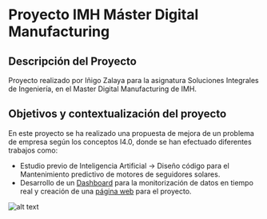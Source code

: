 # Proyecto IMH Máster Digital Manufacturing
## Descripción del Proyecto

Proyecto realizado por Iñigo Zalaya para la asignatura Soluciones Integrales de Ingeniería, en el Master Digital Manufacturing de IMH.

## Objetivos y contextualización del proyecto

En este proyecto se ha realizado una propuesta de mejora de un problema de empresa según los conceptos I4.0, donde se han efectuado diferentes trabajos como:
* Estudio previo de Inteligencia Artificial → Diseño código para el Mantenimiento predictivo de motores de seguidores solares.
* Desarrollo de un [Dashboard](https://demo.thingsboard.io/dashboard/4e2be200-592a-11ec-8f43-1d800e6c37b6?publicId=e7504c00-5a9c-11ec-928c-d16ac1689d62) para la monitorización de datos en tiempo real y creación de una [página web](https://zalayainigo.github.io/) para el proyecto.

![alt text](https://www.pv-magazine.es/wp-content/uploads/sites/11/2021/09/STI-Control-es-el-sistema-propio-de-STI-Norland-para-monitorizar-plantas-solares-1024x576.jpg)

